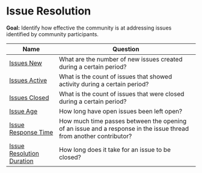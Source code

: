 # Issue Resolution

**Goal:** Identify how effective the community is at addressing issues identified by community participants.

Name | Question
--- | ---
[Issues New](issues-new.md) | What are the number of new issues created during a certain period?
[Issues Active](issues-active.md) | What is the count of issues that showed activity during a certain period?
[Issues Closed](issues-closed.md) | What is the count of issues that were closed during a certain period?
[Issue Age](issue-age.md) | How long have open issues been left open?
[Issue Response Time](issue-response-time.md) | How much time passes between the opening of an issue and a response in the issue thread from another contributor?
[Issue Resolution Duration](issue-resolution-duration.md) | How long does it take for an issue to be closed?

